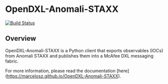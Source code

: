 # OpenDXL-Anomali-STAXX

[![Build Status](https://travis-ci.org/marcelosz/OpenDXL-Anomali-STAXX.svg?branch=master)](https://travis-ci.org/marcelosz/OpenDXL-Anomali-STAXX)

## Overview
OpenDXL-Anomali-STAXX is a Python client that exports observables (IOCs) from Anomali STAXX and publishes them into a McAfee DXL messaging fabric.

For more information, please read the documentation [here] (https://marcelosz.github.io/OpenDXL-Anomali-STAXX).
